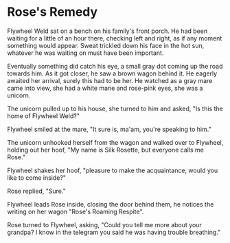 # Rose's Remedy

Flywheel Weld sat on a bench on his family's front porch. He had been waiting for a little of an hour there, checking left and right, as if any moment something would appear. Sweat trickled down his face in the hot sun, whatever he was waiting on must have been important.

Eventually something did catch his eye, a small gray dot coming up the road towards him. As it got closer, he saw a brown wagon behind it. He eagerly awaited her arrival, surely this had to be her. He watched as a gray mare came into view, she had a white mane and rose-pink eyes, she was a unicorn.

The unicorn pulled up to his house, she turned to him and asked, "Is this the home of Flywheel Weld?"

Flywheel smiled at the mare, "It sure is, ma'am, you're speaking to him."

The unicorn unhooked herself from the wagon and walked over to Flywheel, holding out her hoof, "My name is Silk Rosette, but everyone calls me Rose."

Flywheel shakes her hoof, "pleasure to make the acquaintance, would you like to come inside?"

Rose replied, "Sure."

Flywheel leads Rose inside, closing the door behind them, he notices the writing on her wagon "Rose's Roaming Respite".

Rose turned to Flywheel, asking, "Could you tell me more about your grandpa? I know in the telegram you said he was having trouble breathing."


